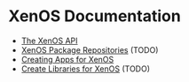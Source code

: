 # XenOS Documentation
- [The XenOS API](./API.md)
- [XenOS Package Repositories](./repos.md) (TODO)
- [Creating Apps for XenOS](./apps.md)
- [Create Libraries for XenOS](./libs.md) (TODO)